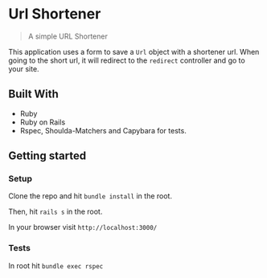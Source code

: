 # Url Shortener

> A simple URL Shortener

This application uses a form to save a `Url` object with a shortener url. When going to the short url, it will redirect to the `redirect` controller and go to your site.

## Built With

- Ruby
- Ruby on Rails
- Rspec, Shoulda-Matchers and Capybara for tests.

## Getting started

### Setup
Clone the repo and hit `bundle install` in the root.

Then, hit `rails s` in the root.

In your browser visit `http://localhost:3000/`

### Tests
In root hit `bundle exec rspec`

